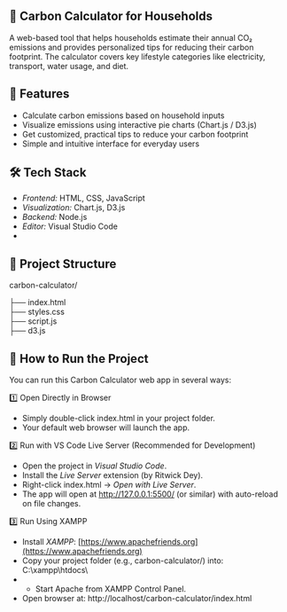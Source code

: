 ## 🌿 Carbon Calculator for Households
A web-based tool that helps households estimate their annual CO₂ emissions and provides personalized tips for reducing their carbon footprint. The calculator covers key lifestyle categories like electricity, transport, water usage, and diet.  

## 🚀 Features
- Calculate carbon emissions based on household inputs
- Visualize emissions using interactive pie charts (Chart.js / D3.js)
- Get customized, practical tips to reduce your carbon footprint
- Simple and intuitive interface for everyday users

## 🛠 Tech Stack
- *Frontend:* HTML, CSS, JavaScript
- *Visualization:* Chart.js, D3.js
- *Backend:* Node.js
- *Editor:* Visual Studio Code
- 
## 📂 Project Structure
carbon-calculator/

├── index.html      
├── styles.css      
├── script.js       
├── d3.js           

## 🚀 How to Run the Project
You can run this Carbon Calculator web app in several ways:

1️⃣ Open Directly in Browser
- Simply double-click index.html in your project folder.
- Your default web browser will launch the app.

2️⃣ Run with VS Code Live Server (Recommended for Development)
- Open the project in *Visual Studio Code*.
- Install the *Live Server* extension (by Ritwick Dey).
- Right-click index.html → *Open with Live Server*.
- The app will open at http://127.0.0.1:5500/ (or similar) with auto-reload on file changes.

3️⃣ Run Using XAMPP
- Install *XAMPP*: [https://www.apachefriends.org](https://www.apachefriends.org)
- Copy your project folder (e.g., carbon-calculator/) into: C:\xampp\htdocs\
- - Start Apache from XAMPP Control Panel.
- Open browser at: http://localhost/carbon-calculator/index.html
